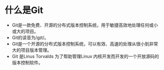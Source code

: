 # 什么是Git
* Git是一款免费、开源的分布式版本控制系统，用于敏捷高效地处理任何或小或大的项目。 
* Git的读音为/gɪt/。 
* Git是一个开源的分布式版本控制系统，可以有效、高速的处理从很小到非常大的项目版本管理。
* Git 是Linus Torvalds 为了帮助管理Linux 内核开发而开发的一个开放源码的版本控制软件。